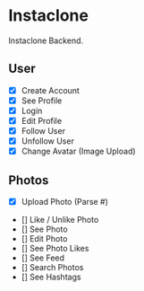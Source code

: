 # Instaclone

Instaclone Backend.


## User

- [x] Create Account
- [x] See Profile
- [x] Login
- [x] Edit Profile
- [x] Follow User
- [x] Unfollow User
- [x] Change Avatar (Image Upload)

## Photos

- [x] Upload Photo (Parse #)
- [] Like / Unlike Photo
- [] See Photo
- [] Edit Photo
- [] See Photo Likes
- [] See Feed
- [] Search Photos
- [] See Hashtags
